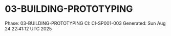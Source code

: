 # 03-BUILDING-PROTOTYPING
Phase: 03-BUILDING-PROTOTYPING
CI: CI-SP001-003
Generated: Sun Aug 24 22:41:12 UTC 2025
